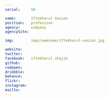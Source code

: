 ```yaml
---
serial:     50

name:       Iftekharul Vasion
position:   profession
agency:     company
agencySite:

img:        imgs/awesome/iftekharul-vasion.jpg

website:    
twitter:    
facebook:   iftekharul.shajib
github:     
codepen:    
dribbble:   
behance:    
flickr:     
instagram:  
mailto:     
---
```

